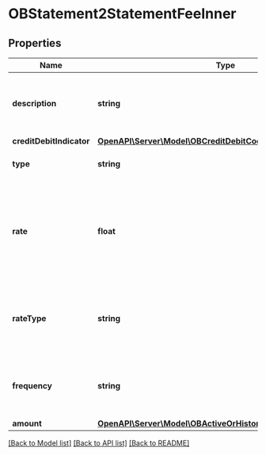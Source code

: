 # OBStatement2StatementFeeInner

## Properties
Name | Type | Description | Notes
------------ | ------------- | ------------- | -------------
**description** | **string** | Description that may be available for the statement fee. | [optional] 
**creditDebitIndicator** | [**OpenAPI\Server\Model\OBCreditDebitCode0**](OBCreditDebitCode0.md) |  | 
**type** | **string** | Fee type, in a coded form. | 
**rate** | **float** | Rate charged for Statement Fee (where it is charged in terms of a rate rather than an amount) | [optional] 
**rateType** | **string** | Description that may be available for the statement fee rate type. | [optional] 
**frequency** | **string** | How frequently the fee is applied to the Account. | [optional] 
**amount** | [**OpenAPI\Server\Model\OBActiveOrHistoricCurrencyAndAmount6**](OBActiveOrHistoricCurrencyAndAmount6.md) |  | 

[[Back to Model list]](../README.md#documentation-for-models) [[Back to API list]](../README.md#documentation-for-api-endpoints) [[Back to README]](../README.md)


